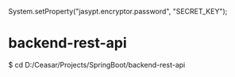 System.setProperty("jasypt.encryptor.password", "SECRET_KEY");


# backend-rest-api

$ cd D:/Ceasar/Projects/SpringBoot/backend-rest-api


